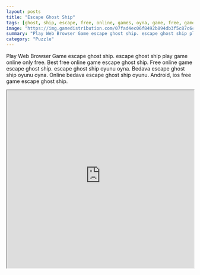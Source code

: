 ```yaml
---
layout: posts
title: "Escape Ghost Ship"
tags: [ghost, ship, escape, free, online, games, oyna, game, free, games, play, play, games]
image: "https://img.gamedistribution.com/07fad4ec06f8492b894db3f5c87c6ca1.jpg"
summary: "Play Web Browser Game escape ghost ship. escape ghost ship play game online only free. Best free online game escape ghost ship. Free online game escape ghost ship. escape ghost ship oyunu oyna. Bedava escape ghost ship oyunu oyna. Online bedava escape ghost ship oyunu. Android, ios free game escape ghost ship."
category: "Puzzle"
---
```


Play Web Browser Game escape ghost ship. escape ghost ship play game online only free. Best free online game escape ghost ship. Free online game escape ghost ship. escape ghost ship oyunu oyna. Bedava escape ghost ship oyunu oyna. Online bedava escape ghost ship oyunu. Android, ios free game escape ghost ship.

<iframe width="100%" height="480px;" src="https://flash.gamedistribution.com?game=07fad4ec06f8492b894db3f5c87c6ca1"></iframe>
